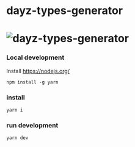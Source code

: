 # dayz-types-generator

# ![dayz-types-generator](https://github.com/dilvane/dayz-types-generator/workflows/dayz-types-generator/badge.svg?branch=master)

### Local development

Install https://nodejs.org/

`npm install -g yarn`

### install

`yarn i`


### run development

`yarn dev`
